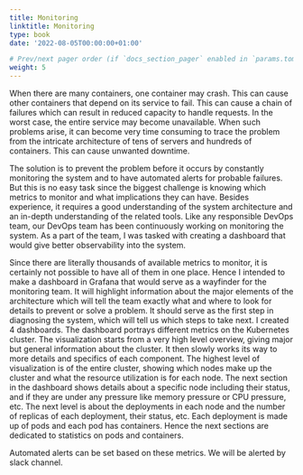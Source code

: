 ```yaml
---
title: Monitoring
linktitle: Monitoring
type: book
date: '2022-08-05T00:00:00+01:00'

# Prev/next pager order (if `docs_section_pager` enabled in `params.toml`)
weight: 5
---
```


When there are many containers, one container may crash. This can cause other containers that depend on its service to fail. This can cause a chain of failures which can result in reduced capacity to handle requests. In the worst case, the entire service may become unavailable. When such problems arise, it can become very time consuming to trace the problem from the intricate architecture of tens of servers and hundreds of containers. This can cause unwanted downtime.

The solution is to prevent the problem before it occurs by constantly monitoring the system and to have automated alerts for probable failures. But this is no easy task since the biggest challenge is knowing which metrics to monitor and what implications they can have. Besides experience, it requires a good understanding of the system architecture and an in-depth understanding of the related tools. Like any responsible DevOps team, our DevOps team has been continuously working on monitoring the system. As a part of the team, I was tasked with creating a dashboard that would give better observability into the system.

Since there are literally thousands of available metrics to monitor, it is certainly not possible to have all of them in one place. Hence I intended to make a dashboard in Grafana that would serve as a wayfinder for the monitoring team. It will highlight information about the major elements of the architecture which will tell the team exactly what and where to look for details to prevent or solve a problem. It should serve as the first step in diagnosing the system, which will tell us which steps to take next. I created 4 dashboards. The dashboard portrays different metrics on the Kubernetes cluster. The visualization starts from a very high level overview, giving major but general information about the cluster. It then slowly works its way to more details and specifics of each component. The highest level of visualization is of the entire cluster, showing which nodes make up the cluster and what the resource utilization is for each node. The next section in the dashboard shows details about a specific node including their status, and if they are under any pressure like memory pressure or CPU pressure, etc. The next level is about the deployments in each node and the number of replicas of each deployment, their status, etc. Each deployment is made up of pods and each pod has containers. Hence the next sections are dedicated to statistics on pods and containers. 

Automated alerts can be set based on these metrics. We will be alerted by slack channel.